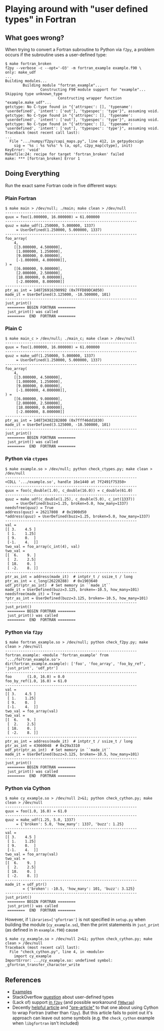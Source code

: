 # Playing around with "user defined types" in Fortran

## What goes wrong?

When trying to convert a Fortran subroutine to Python via `f2py`, a
problem occurs if the subroutine uses a user-defined type:

```
$ make fortran_broken
f2py --verbose -c --opt='-O3' -m fortran_example example.f90 \
only: make_udf
...
Building modules...
        Building module "fortran_example"...
                Constructing F90 module support for "example"...
Skipping type unknown_type
                        Constructing wrapper function "example.make_udf"...
getctype: No C-type found in "{'attrspec': [], 'typename': 'userdefined', 'intent': ['out'], 'typespec': 'type'}", assuming void.
getctype: No C-type found in "{'attrspec': [], 'typename': 'userdefined', 'intent': ['out'], 'typespec': 'type'}", assuming void.
getctype: No C-type found in "{'attrspec': [], 'typename': 'userdefined', 'intent': ['out'], 'typespec': 'type'}", assuming void.
Traceback (most recent call last):
...
  File ".../numpy/f2py/capi_maps.py", line 412, in getpydocsign
    sig = '%s : %s %s%s' % (a, opt, c2py_map[ctype], init)
KeyError: 'void'
Makefile:24: recipe for target 'fortran_broken' failed
make: *** [fortran_broken] Error 1
```

## Doing Everything

Run the exact same Fortran code in five different ways:

### Plain Fortran

```
$ make main > /dev/null; ./main; make clean > /dev/null
------------------------------------------------------------
quux = foo(1.000000, 16.000000) = 61.000000
------------------------------------------------------------
quuz = make_udf(1.250000, 5.000000, 1337)
     = UserDefined(1.250000, 5.000000, 1337)
------------------------------------------------------------
foo_array(
    4,
    [[3.000000, 4.500000],
     [1.000000, 1.250000],
     [9.000000, 0.000000],
     [-1.000000, 4.000000]],
) =
    [[6.000000, 9.000000],
     [2.000000, 2.500000],
     [18.000000, 0.000000],
     [-2.000000, 8.000000]]
------------------------------------------------------------
ptr_as_int = 140726916390992 (0x7FFD89DCA050)
made_it = UserDefined(3.125000, -10.500000, 101)
------------------------------------------------------------
just_print()
 ======== BEGIN FORTRAN ========
 just_print() was called
 ========  END  FORTRAN ========
```

### Plain C


```
$ make main_c > /dev/null; ./main_c; make clean > /dev/null
------------------------------------------------------------
quux = foo(1.000000, 16.000000) = 61.000000
------------------------------------------------------------
quuz = make_udf(1.250000, 5.000000, 1337)
     = UserDefined(1.250000, 5.000000, 1337)
------------------------------------------------------------
foo_array(
    4,
    [[3.000000, 4.500000],
     [1.000000, 1.250000],
     [9.000000, 0.000000],
     [-1.000000, 4.000000]],
) =
    [[6.000000, 9.000000],
     [2.000000, 2.500000],
     [18.000000, 0.000000],
     [-2.000000, 8.000000]]
------------------------------------------------------------
ptr_as_int = 140734382282800 (0x7fff46dd1830)
made_it = UserDefined(3.125000, -10.500000, 101)
------------------------------------------------------------
just_print()
 ======== BEGIN FORTRAN ========
 just_print() was called
 ========  END  FORTRAN ========
```

### Python via `ctypes`


```
$ make example.so > /dev/null; python check_ctypes.py; make clean > /dev/null
------------------------------------------------------------
<CDLL '.../example.so', handle 16e1440 at 7f2491f75350>
------------------------------------------------------------
quux = foo(c_double(1.0), c_double(16.0)) = c_double(61.0)
------------------------------------------------------------
quuz = make_udf(c_double(1.25), c_double(5.0), c_int(1337))
     = UserDefined(buzz=1.25, broken=5.0, how_many=1337)
needsfree(quuz) = True
address(quuz) = 26217808  # 0x1900d50
*address(quuz) = UserDefined(buzz=1.25, broken=5.0, how_many=1337)
------------------------------------------------------------
val =
[[ 3.    4.5 ]
 [ 1.    1.25]
 [ 9.    0.  ]
 [-1.    4.  ]]
two_val = foo_array(c_int(4), val)
two_val =
[[  6.    9. ]
 [  2.    2.5]
 [ 18.    0. ]
 [ -2.    8. ]]
------------------------------------------------------------
ptr_as_int = address(made_it)  # intptr_t / ssize_t / long
ptr_as_int = c_long(26228288)  # 0x1903640
udf_ptr(ptr_as_int)  # Set memory in ``made_it``
made_it = UserDefined(buzz=3.125, broken=-10.5, how_many=101)
needsfree(made_it) = True
*ptr_as_int = UserDefined(buzz=3.125, broken=-10.5, how_many=101)
------------------------------------------------------------
just_print()
 ======== BEGIN FORTRAN ========
 just_print() was called
 ========  END  FORTRAN ========
```

### Python via `f2py`

```
$ make fortran_example.so > /dev/null; python check_f2py.py; make clean > /dev/null
------------------------------------------------------------
fortran_example: <module 'fortran_example' from '.../fortran_example.so'>
dir(fortran_example.example): ['foo', 'foo_array', 'foo_by_ref', 'just_print', 'udf_ptr']
------------------------------------------------------------
foo       (1.0, 16.0) = 0.0
foo_by_ref(1.0, 16.0) = 61.0
------------------------------------------------------------
val =
[[ 3.    4.5 ]
 [ 1.    1.25]
 [ 9.    0.  ]
 [-1.    4.  ]]
two_val = foo_array(val)
two_val =
[[  6.    9. ]
 [  2.    2.5]
 [ 18.    0. ]
 [ -2.    8. ]]
------------------------------------------------------------
ptr_as_int = address(made_it)  # intptr_t / ssize_t / long
ptr_as_int = 43660048  # 0x29a3310
udf_ptr(ptr_as_int)  # Set memory in ``made_it``
made_it = UserDefined(buzz=3.125, broken=-10.5, how_many=101)
------------------------------------------------------------
just_print()
 ======== BEGIN FORTRAN ========
 just_print() was called
 ========  END  FORTRAN ========
```

### Python via Cython

```
$ make cy_example.so > /dev/null 2>&1; python check_cython.py; make clean > /dev/null
------------------------------------------------------------
quux = foo(1.0, 16.0) = 61.0
------------------------------------------------------------
quuz = make_udf(1.25, 5.0, 1337)
     = {'broken': 5.0, 'how_many': 1337, 'buzz': 1.25}
------------------------------------------------------------
val =
[[ 3.    4.5 ]
 [ 1.    1.25]
 [ 9.    0.  ]
 [-1.    4.  ]]
two_val = foo_array(val)
two_val =
[[  6.    9. ]
 [  2.    2.5]
 [ 18.    0. ]
 [ -2.    8. ]]
------------------------------------------------------------
made_it = udf_ptr()
        = {'broken': -10.5, 'how_many': 101, 'buzz': 3.125}
------------------------------------------------------------
just_print()
 ======== BEGIN FORTRAN ========
 just_print() was called
 ========  END  FORTRAN ========
```

However, if `libraries=['gfortran']` is not specified in `setup.py` when
building the module (`cy_example.so`), then the print statements in
`just_print` (as defined in in `example.f90`) cause

```
$ make cy_example.so > /dev/null 2>&1; python check_cython.py; make clean > /dev/null
Traceback (most recent call last):
  File "check_cython.py", line 4, in <module>
    import cy_example
ImportError: .../cy_example.so: undefined symbol: _gfortran_transfer_character_write
```

## References

- [Examples][1]
- StackOverflow [question][2] about user-defined types
- (Lack of) support [in `f2py`][3] (and possible workaround [`f90wrap`][4])
- Decently [helpful article][5] and ["pre-article"][6] to that one about
  using Cython to wrap Fortran (rather than `f2py`). But this article fails
  to point out it's approach can leave out some symbols (e.g. the `check_cython`
  example when `libgfortran` isn't included)

[1]: http://www.mathcs.emory.edu/~cheung/Courses/561/Syllabus/6-Fortran/struct.html
[2]: https://stackoverflow.com/q/8557244
[3]: https://mail.scipy.org/pipermail/scipy-user/2008-December/018881.html
[4]: https://github.com/jameskermode/f90wrap
[5]: https://maurow.bitbucket.io/notes/calling_fortran_from_python.html
[6]: https://maurow.bitbucket.io/notes/calling_fortran_from_c.html
